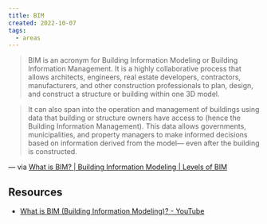 ```yaml
---
title: BIM
created: 2022-10-07
tags:
  - areas
---
```


> BIM is an acronym for Building Information Modeling or Building Information Management. It is a highly collaborative process that allows architects, engineers, real estate developers, contractors, manufacturers, and other construction professionals to plan, design, and construct a structure or building within one 3D model.

 
> It can also span into the operation and management of buildings using data that building or structure owners have access to (hence the Building Information Management). This data allows governments, municipalities, and property managers to make informed decisions based on information derived from the model— even after the building is constructed.

 — via [What is BIM? | Building Information Modeling | Levels of BIM](https://constructible.trimble.com/construction-industry/what-is-bim-building-information-modeling)

## Resources 

- [What is BIM (Building Information Modeling)? - YouTube](https://www.youtube.com/watch?v=suNadRnHy-U)